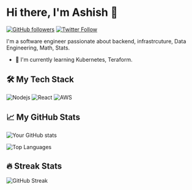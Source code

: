 # Hi there, I'm Ashish 👋

[![GitHub followers](https://img.shields.io/github/followers/yourusername?label=Follow&style=social)](https://github.com/yourusername)
[![Twitter Follow](https://img.shields.io/twitter/follow/yourhandle?style=social)](https://twitter.com/yourhandle)

I'm a software engineer  passionate about backend, infrastrcuture, Data Engineering, Math, Stats. 
- 🌱 I'm currently learning Kubernetes, Teraform.

## 🛠️ My Tech Stack

![Nodejs](https://nodejs.org/en/about/branding/)
![React](https://img.icons8.com/?size=100&id=bzf0DqjXFHIW&format=png&color=000000)
![AWS](https://avatars.githubusercontent.com/u/2232217?s=200&v=4)

## 📈 My GitHub Stats

![Your GitHub stats](https://github-readme-stats.vercel.app/api?username=AshishKothariii&show_icons=true&theme=radical)

![Top Languages](https://github-readme-stats.vercel.app/api/top-langs/?username=AshishKothariii&layout=compact)

## 🔥 Streak Stats

![GitHub Streak](https://github-readme-streak-stats.herokuapp.com/?user=AshishKothariii)
